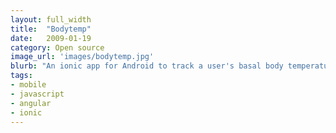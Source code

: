 ```yaml
---
layout: full_width
title:  "Bodytemp"
date:   2009-01-19
category: Open source
image_url: 'images/bodytemp.jpg'
blurb: "An ionic app for Android to track a user's basal body temperature for birth control."
tags:
- mobile
- javascript
- angular
- ionic
---
```

